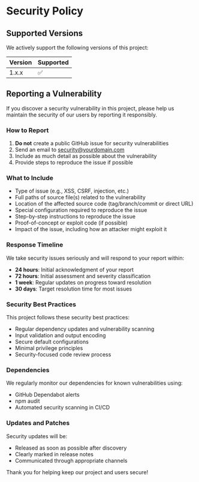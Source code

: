 # Security Policy

## Supported Versions

We actively support the following versions of this project:

| Version | Supported          |
| ------- | ------------------ |
| 1.x.x   | :white_check_mark: |

## Reporting a Vulnerability

If you discover a security vulnerability in this project, please help us maintain the security of our users by reporting it responsibly.

### How to Report

1. **Do not** create a public GitHub issue for security vulnerabilities
2. Send an email to [security@yourdomain.com](mailto:security@yourdomain.com)
3. Include as much detail as possible about the vulnerability
4. Provide steps to reproduce the issue if possible

### What to Include

- Type of issue (e.g., XSS, CSRF, injection, etc.)
- Full paths of source file(s) related to the vulnerability
- Location of the affected source code (tag/branch/commit or direct URL)
- Special configuration required to reproduce the issue
- Step-by-step instructions to reproduce the issue
- Proof-of-concept or exploit code (if possible)
- Impact of the issue, including how an attacker might exploit it

### Response Timeline

We take security issues seriously and will respond to your report within:

- **24 hours**: Initial acknowledgment of your report
- **72 hours**: Initial assessment and severity classification
- **1 week**: Regular updates on progress toward resolution
- **30 days**: Target resolution time for most issues

### Security Best Practices

This project follows these security best practices:

- Regular dependency updates and vulnerability scanning
- Input validation and output encoding
- Secure default configurations
- Minimal privilege principles
- Security-focused code review process

### Dependencies

We regularly monitor our dependencies for known vulnerabilities using:

- GitHub Dependabot alerts
- npm audit
- Automated security scanning in CI/CD

### Updates and Patches

Security updates will be:

- Released as soon as possible after discovery
- Clearly marked in release notes
- Communicated through appropriate channels

Thank you for helping keep our project and users secure!

